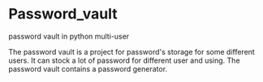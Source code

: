 # Password_vault
password vault in python multi-user

The password vault is a project for password's storage for some different users.
It can stock a lot of password for different user and using. The password vault contains a password generator.

